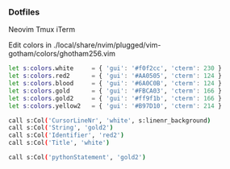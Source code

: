 ### Dotfiles
Neovim
Tmux
iTerm

Edit colors in ./local/share/nvim/plugged/vim-gotham/colors/ghotham256.vim
```sh
let s:colors.white     = { 'gui': '#f0f2cc', 'cterm': 230 }
let s:colors.red2      = { 'gui': '#AA0505', 'cterm': 124 }
let s:colors.blood     = { 'gui': '#6A0C0B', 'cterm': 124 }
let s:colors.gold      = { 'gui': '#FBCA03', 'cterm': 166 }
let s:colors.gold2     = { 'gui': '#ff9f1b', 'cterm': 166 }
let s:colors.yellow2   = { 'gui': '#B97D10', 'cterm': 214 }

call s:Col('CursorLineNr', 'white', s:linenr_background)
call s:Col('String', 'gold2')
call s:Col('Identifier', 'red2')
call s:Col('Title', 'white')

call s:Col('pythonStatement', 'gold2')

```
